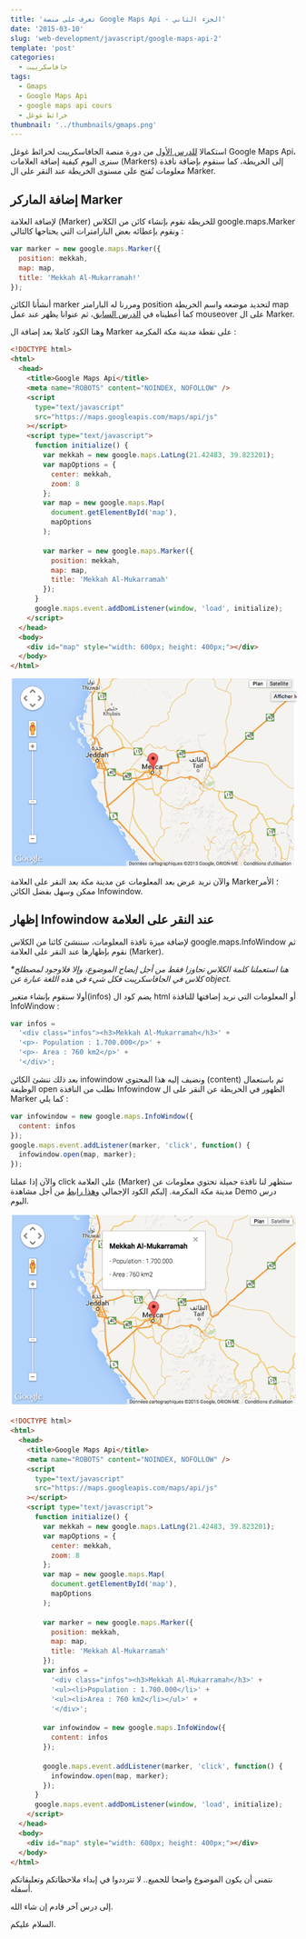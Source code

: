 ```yaml
---
title: 'تعرف على منصة Google Maps Api - الجزء الثاني'
date: '2015-03-10'
slug: 'web-development/javascript/google-maps-api-2'
template: 'post'
categories:
  - جافاسكريبت
tags:
  - Gmaps
  - Google Maps Api
  - google maps api cours
  - خرائط غوغل
thumbnail: '../thumbnails/gmaps.png'
---
```


استكمالا [للدرس الأول](http://www.tutomena.com/web-development/javascript/google-maps-api-1/ 'تعرف على منصة Google Maps Api – الجزء الأول') من دورة منصة الجافاسكريبت لخرائط غوغل Google Maps Api، سنرى اليوم كيفية إضافة العلامات (Markers) إلى الخريطة، كما سنقوم بإضافة نافذة معلومات تُفتح على مستوى الخريطة عند النقر على ال Marker.

## إضافة الماركر Marker

لإضافة العلامة (Marker) للخريطة نقوم بإنشاء كائن من الكلاس google.maps.Marker ونقوم بإعطائه بعض البارامترات التي يحتاجها كالتالي :

```js
var marker = new google.maps.Marker({
  position: mekkah,
  map: map,
  title: 'Mekkah Al-Mukarramah!'
});
```

أنشأنا الكائن marker ومررنا له البارامتر position لتحديد موضعه واسم الخريطة map كما أعطيناه في [الدرس السابق](http://www.tutomena.com/web-development/javascript/google-maps-api-1/ 'تعرف على منصة Google Maps Api – الجزء الأول')، ثم عنوانا يظهر عند عمل mouseover على ال Marker.

وهنا الكود كاملا بعد إضافة ال Marker على نقطة مدينة مكة المكرمة :

```html
<!DOCTYPE html>
<html>
  <head>
    <title>Google Maps Api</title>
    <meta name="ROBOTS" content="NOINDEX, NOFOLLOW" />
    <script
      type="text/javascript"
      src="https://maps.googleapis.com/maps/api/js"
    ></script>
    <script type="text/javascript">
      function initialize() {
        var mekkah = new google.maps.LatLng(21.42483, 39.823201);
        var mapOptions = {
          center: mekkah,
          zoom: 8
        };
        var map = new google.maps.Map(
          document.getElementById('map'),
          mapOptions
        );

        var marker = new google.maps.Marker({
          position: mekkah,
          map: map,
          title: 'Mekkah Al-Mukarramah'
        });
      }
      google.maps.event.addDomListener(window, 'load', initialize);
    </script>
  </head>
  <body>
    <div id="map" style="width: 600px; height: 400px;"></div>
  </body>
</html>
```

[![Capture d’écran 2015-03-09 à 23.48.17](../images/Capture-d’écran-2015-03-09-à-23.48.17.png)](../images/Capture-d’écran-2015-03-09-à-23.48.17.png)

والآن نريد عرض بعد المعلومات عن مدينة مكة بعد النقر على العلامة Marker؛ الأمر ممكن وسهل بفضل الكائن Infowindow.

## إظهار Infowindow عند النقر على العلامة

لإضافة ميزة نافذة المعلومات، سننشئ كائنا من الكلاس google.maps.InfoWindow ثم نقوم بإظهارها عند النقر على العلامة (Marker).

_*هنا استعملنا كلمة الكلاس تجاوزا فقط من أجل إيضاح الموضوع، وإلا فلاوجود لمصطلح كلاس في الجافاسكريبت فكل شيء في هذه اللغة عبارة عن object._

أولا سنقوم بإنشاء متغير(infos) يضم كود ال html أو المعلومات التي نريد إضافتها للنافذة InfoWindow :

```js
var infos =
  '<div class="infos"><h3>Mekkah Al-Mukarramah</h3>' +
  '<p>- Population : 1.700.000</p>' +
  '<p>- Area : 760 km2</p>' +
  '</div>';
```

بعد ذلك ننشئ الكائن infowindow ونضيف إليه هذا المحتوى (content) ثم باستعمال الوظيفة open نطلب من النافذة Infowindow الظهور في الخريطة عن النقر على ال Marker كما يلي :

```js
var infowindow = new google.maps.InfoWindow({
  content: infos
});
google.maps.event.addListener(marker, 'click', function() {
  infowindow.open(map, marker);
});
```

والآن إذا عملنا click على العلامة (Marker) ستظهر لنا نافذة جميلة تحتوي معلومات عن مدينة مكة المكرمة. إليكم الكود الإجمالي و[هذا رابط](http://www.tutomena.com/demos/google-maps-api-part-2/ 'Google Maps Api Demo') من أجل مشاهدة Demo درس اليوم.

[![Capture d’écran 2015-03-10 à 00.22.55](../images/Capture-d’écran-2015-03-10-à-00.22.55.png)](../images/Capture-d’écran-2015-03-10-à-00.22.55.png)

```html
<!DOCTYPE html>
<html>
  <head>
    <title>Google Maps Api</title>
    <meta name="ROBOTS" content="NOINDEX, NOFOLLOW" />
    <script
      type="text/javascript"
      src="https://maps.googleapis.com/maps/api/js"
    ></script>
    <script type="text/javascript">
      function initialize() {
        var mekkah = new google.maps.LatLng(21.42483, 39.823201);
        var mapOptions = {
          center: mekkah,
          zoom: 8
        };
        var map = new google.maps.Map(
          document.getElementById('map'),
          mapOptions
        );

        var marker = new google.maps.Marker({
          position: mekkah,
          map: map,
          title: 'Mekkah Al-Mukarramah'
        });
        var infos =
          '<div class="infos"><h3>Mekkah Al-Mukarramah</h3>' +
          '<ul><li>Population : 1.700.000</li>' +
          '<ul><li>Area : 760 km2</li></ul>' +
          '</div>';

        var infowindow = new google.maps.InfoWindow({
          content: infos
        });

        google.maps.event.addListener(marker, 'click', function() {
          infowindow.open(map, marker);
        });
      }
      google.maps.event.addDomListener(window, 'load', initialize);
    </script>
  </head>
  <body>
    <div id="map" style="width: 600px; height: 400px;"></div>
  </body>
</html>
```

نتمنى أن يكون الموضوع واضحا للجميع.. لا تترددوا في إبداء ملاحظاتكم وتعليقاتكم أسفله.

إلى درس آخر قادم إن شاء الله.

السلام عليكم.
